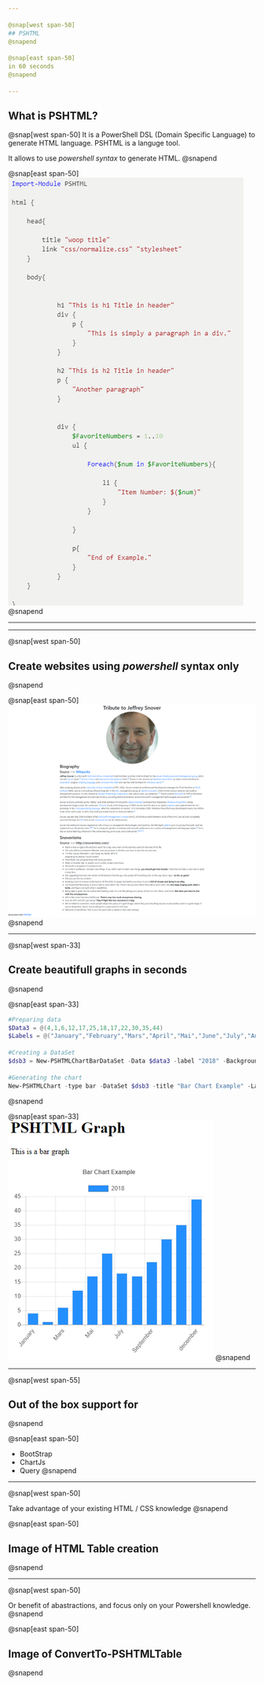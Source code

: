 ```yaml
---

@snap[west span-50]
## PSHTML
@snapend

@snap[east span-50]
in 60 seconds
@snapend

---
```


## What is PSHTML?

@snap[west span-50]
It is a PowerShell DSL (Domain Specific Language) to generate HTML language.
PSHTML is a languge tool.

It allows to use *powershell syntax* to generate HTML.
@snapend

@snap[east span-50]
![](/Images/Example01.jpg)
@snapend

--- 

---

@snap[west span-50]
## Create websites using *powershell* syntax __only__
@snapend

@snap[east span-50]
![](PSHTML/Examples/Example6/tribute_snover.png)
@snapend

--- 


@snap[west span-33]
## Create beautifull graphs in seconds
@snapend

@snap[east span-33]

```powershell
#Preparing data
$Data3 = @(4,1,6,12,17,25,18,17,22,30,35,44)
$Labels = @("January","February","Mars","April","Mai","June","July","August","September","October","November","december")

#Creating a DataSet
$dsb3 = New-PSHTMLChartBarDataSet -Data $data3 -label "2018" -BackgroundColor ([Color]::blue )

#Generating the chart
New-PSHTMLChart -type bar -DataSet $dsb3 -title "Bar Chart Example" -Labels $Labels -CanvasID $BarCanvasID

```

@snapend

@snap[east span-33]
![](PSHTML/Examples/Charts/Chart01/BarChartExample.png)
@snapend

---

@snap[west span-55]
## Out of the box support for
@snapend

@snap[east span-50]
- BootStrap
- ChartJs
- Query
@snapend

---
@snap[west span-50]

Take advantage of your existing HTML / CSS knowledge
@snapend

@snap[east span-50]

## Image of HTML Table creation
@snapend

---
@snap[west span-50]

Or benefit of abastractions, and focus only on your Powershell knowledge.
@snapend

@snap[east span-50]
## Image of ConvertTo-PSHTMLTable
@snapend

